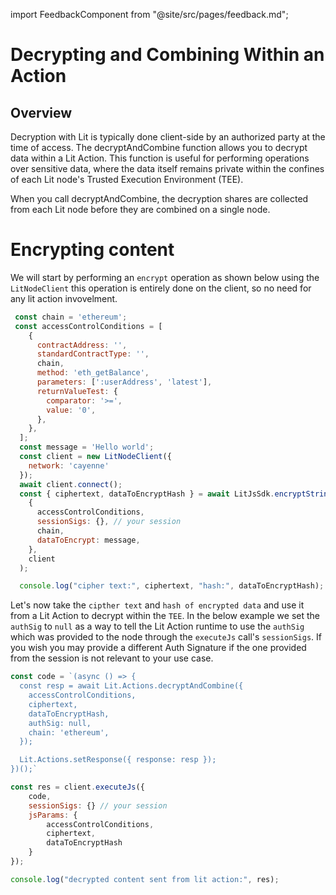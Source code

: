 import FeedbackComponent from "@site/src/pages/feedback.md";

# Decrypting and Combining Within an Action

## Overview

Decryption with Lit is typically done client-side by an authorized party at the time of access. The decryptAndCombine function allows you to decrypt data within a Lit Action. This function is useful for performing operations over sensitive data, where the data itself remains private within the confines of each Lit node's Trusted Execution Environment (TEE).

When you call decryptAndCombine, the decryption shares are collected from each Lit node before they are combined on a single node.


# Encrypting content
We will start by performing an `encrypt` operation as shown below using the `LitNodeClient` this operation is entirely done on the client, so no need for any lit action invovelment.

```js
 const chain = 'ethereum';
 const accessControlConditions = [
    {
      contractAddress: '',
      standardContractType: '',
      chain,
      method: 'eth_getBalance',
      parameters: [':userAddress', 'latest'],
      returnValueTest: {
        comparator: '>=',
        value: '0',
      },
    },
  ];
  const message = 'Hello world';
  const client = new LitNodeClient({
    network: 'cayenne'
  });
  await client.connect();
  const { ciphertext, dataToEncryptHash } = await LitJsSdk.encryptString(
    {
      accessControlConditions,
      sessionSigs: {}, // your session
      chain,
      dataToEncrypt: message,
    },
    client
  );

  console.log("cipher text:", ciphertext, "hash:", dataToEncryptHash);
```

Let's now take the `cipther text` and `hash of encrypted data` and use it from a Lit Action to decrypt within the `TEE`.
In the below example we set the `authSig` to `null` as a way to tell the Lit Action runtime to use the `authSig` which was provided to the node through the `executeJs` call's `sessionSigs`.
If you wish you may provide a different Auth Signature if the one provided from the session is not relevant to your use case. 
```js
const code = `(async () => {
  const resp = await Lit.Actions.decryptAndCombine({
    accessControlConditions,
    ciphertext,
    dataToEncryptHash,
    authSig: null,
    chain: 'ethereum',
  });

  Lit.Actions.setResponse({ response: resp });
})();`

const res = client.executeJs({
    code,
    sessionSigs: {} // your session
    jsParams: {
        accessControlConditions,
        ciphertext,
        dataToEncryptHash
    }
});

console.log("decrypted content sent from lit action:", res);
```